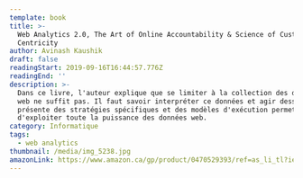 ```yaml
---
template: book
title: >-
  Web Analytics 2.0, The Art of Online Accountability & Science of Customer
  Centricity
author: Avinash Kaushik
draft: false
readingStart: 2019-09-16T16:44:57.776Z
readingEnd: ''
description: >-
  Dans ce livre, l'auteur explique que se limiter à la collection des données
  web ne suffit pas. Il faut savoir interpréter ce données et agir dessus. Il
  présente des stratégies spécifiques et des modèles d'exécution permettant
  d'exploiter toute la puissance des données web.
category: Informatique
tags:
  - web analytics
thumbnail: /media/img_5238.jpg
amazonLink: https://www.amazon.ca/gp/product/0470529393/ref=as_li_tl?ie=UTF8&camp=15121&creative=330641&creativeASIN=0470529393&linkCode=as2&tag=didia08-20&linkId=01c001c5eb523abe682e8280723c61b2
---
```


